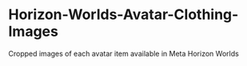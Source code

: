 # Horizon-Worlds-Avatar-Clothing-Images
Cropped images of each avatar item available in Meta Horizon Worlds
